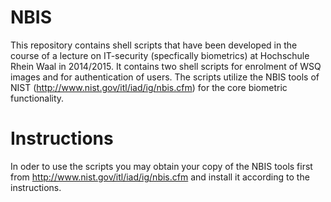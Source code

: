 NBIS
====
This repository contains shell scripts that have been developed in the course of a lecture on IT-security (specfically biometrics) at Hochschule Rhein Waal in 2014/2015. 
It contains two shell scripts for enrolment of WSQ images and for authentication of users. 
The scripts utilize the NBIS tools of NIST (http://www.nist.gov/itl/iad/ig/nbis.cfm) for the core biometric functionality.

Instructions
============
In oder to use the scripts you may obtain your copy of the NBIS tools first from http://www.nist.gov/itl/iad/ig/nbis.cfm and install it according to the instructions. 
